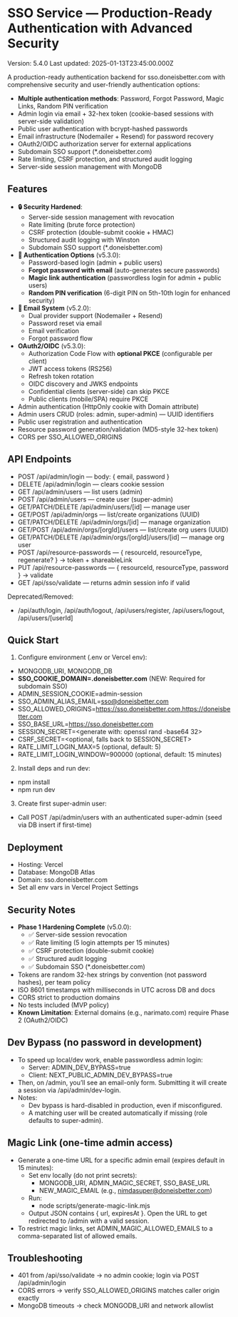 # SSO Service — Production-Ready Authentication with Advanced Security

Version: 5.4.0
Last updated: 2025-01-13T23:45:00.000Z

A production-ready authentication backend for sso.doneisbetter.com with comprehensive security and user-friendly authentication options:
- **Multiple authentication methods**: Password, Forgot Password, Magic Links, Random PIN verification
- Admin login via email + 32-hex token (cookie-based sessions with server-side validation)
- Public user authentication with bcrypt-hashed passwords
- Email infrastructure (Nodemailer + Resend) for password recovery
- OAuth2/OIDC authorization server for external applications
- Subdomain SSO support (*.doneisbetter.com)
- Rate limiting, CSRF protection, and structured audit logging
- Server-side session management with MongoDB

## Features
- **🔒 Security Hardened**:
  - Server-side session management with revocation
  - Rate limiting (brute force protection)
  - CSRF protection (double-submit cookie + HMAC)
  - Structured audit logging with Winston
  - Subdomain SSO support (*.doneisbetter.com)
- **🔑 Authentication Options** (v5.3.0):
  - Password-based login (admin + public users)
  - **Forgot password with email** (auto-generates secure passwords)
  - **Magic link authentication** (passwordless login for admin + public users)
  - **Random PIN verification** (6-digit PIN on 5th-10th login for enhanced security)
- **📧 Email System** (v5.2.0):
  - Dual provider support (Nodemailer + Resend)
  - Password reset via email
  - Email verification
  - Forgot password flow
- **OAuth2/OIDC** (v5.3.0):
  - Authorization Code Flow with **optional PKCE** (configurable per client)
  - JWT access tokens (RS256)
  - Refresh token rotation
  - OIDC discovery and JWKS endpoints
  - Confidential clients (server-side) can skip PKCE
  - Public clients (mobile/SPA) require PKCE
- Admin authentication (HttpOnly cookie with Domain attribute)
- Admin users CRUD (roles: admin, super-admin) — UUID identifiers
- Public user registration and authentication
- Resource password generation/validation (MD5-style 32-hex token)
- CORS per SSO_ALLOWED_ORIGINS

## API Endpoints
- POST /api/admin/login — body: { email, password }
- DELETE /api/admin/login — clears cookie session
- GET /api/admin/users — list users (admin)
- POST /api/admin/users — create user (super-admin)
- GET/PATCH/DELETE /api/admin/users/[id] — manage user
- GET/POST /api/admin/orgs — list/create organizations (UUID)
- GET/PATCH/DELETE /api/admin/orgs/[id] — manage organization
- GET/POST /api/admin/orgs/[orgId]/users — list/create org users (UUID)
- GET/PATCH/DELETE /api/admin/orgs/[orgId]/users/[id] — manage org user
- POST /api/resource-passwords — { resourceId, resourceType, regenerate? } -> token + shareableLink
- PUT /api/resource-passwords — { resourceId, resourceType, password } -> validate
- GET /api/sso/validate — returns admin session info if valid

Deprecated/Removed:
- /api/auth/login, /api/auth/logout, /api/users/register, /api/users/logout, /api/users/[userId]

## Quick Start
1) Configure environment (.env or Vercel env):
- MONGODB_URI, MONGODB_DB
- **SSO_COOKIE_DOMAIN=.doneisbetter.com** (NEW: Required for subdomain SSO)
- ADMIN_SESSION_COOKIE=admin-session
- SSO_ADMIN_ALIAS_EMAIL=sso@doneisbetter.com
- SSO_ALLOWED_ORIGINS=https://sso.doneisbetter.com,https://doneisbetter.com
- SSO_BASE_URL=https://sso.doneisbetter.com
- SESSION_SECRET=<generate with: openssl rand -base64 32>
- CSRF_SECRET=<optional, falls back to SESSION_SECRET>
- RATE_LIMIT_LOGIN_MAX=5 (optional, default: 5)
- RATE_LIMIT_LOGIN_WINDOW=900000 (optional, default: 15 minutes)

2) Install deps and run dev:
- npm install
- npm run dev

3) Create first super-admin user:
- Call POST /api/admin/users with an authenticated super-admin (seed via DB insert if first-time)

## Deployment
- Hosting: Vercel
- Database: MongoDB Atlas
- Domain: sso.doneisbetter.com
- Set all env vars in Vercel Project Settings

## Security Notes
- **Phase 1 Hardening Complete** (v5.0.0):
  - ✅ Server-side session revocation
  - ✅ Rate limiting (5 login attempts per 15 minutes)
  - ✅ CSRF protection (double-submit cookie)
  - ✅ Structured audit logging
  - ✅ Subdomain SSO (*.doneisbetter.com)
- Tokens are random 32-hex strings by convention (not password hashes), per team policy
- ISO 8601 timestamps with milliseconds in UTC across DB and docs
- CORS strict to production domains
- No tests included (MVP policy)
- **Known Limitation**: External domains (e.g., narimato.com) require Phase 2 (OAuth2/OIDC)

## Dev Bypass (no password in development)
- To speed up local/dev work, enable passwordless admin login:
  - Server: ADMIN_DEV_BYPASS=true
  - Client: NEXT_PUBLIC_ADMIN_DEV_BYPASS=true
- Then, on /admin, you’ll see an email-only form. Submitting it will create a session via /api/admin/dev-login.
- Notes:
  - Dev bypass is hard-disabled in production, even if misconfigured.
  - A matching user will be created automatically if missing (role defaults to super-admin).

## Magic Link (one-time admin access)
- Generate a one-time URL for a specific admin email (expires default in 15 minutes):
  - Set env locally (do not print secrets):
    - MONGODB_URI, ADMIN_MAGIC_SECRET, SSO_BASE_URL
    - NEW_MAGIC_EMAIL (e.g., nimdasuper@doneisbetter.com)
  - Run:
    - node scripts/generate-magic-link.mjs
  - Output JSON contains { url, expiresAt }. Open the URL to get redirected to /admin with a valid session.
- To restrict magic links, set ADMIN_MAGIC_ALLOWED_EMAILS to a comma-separated list of allowed emails.

## Troubleshooting
- 401 from /api/sso/validate → no admin cookie; login via POST /api/admin/login
- CORS errors → verify SSO_ALLOWED_ORIGINS matches caller origin exactly
- MongoDB timeouts → check MONGODB_URI and network allowlist
